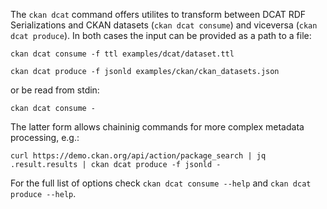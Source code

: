 The `ckan dcat` command offers utilites to transform between DCAT RDF Serializations and CKAN datasets (`ckan dcat consume`) and
viceversa (`ckan dcat produce`). In both cases the input can be provided as a path to a file:

    ckan dcat consume -f ttl examples/dcat/dataset.ttl

    ckan dcat produce -f jsonld examples/ckan/ckan_datasets.json

or be read from stdin:

    ckan dcat consume -

The latter form allows chaininig commands for more complex metadata processing, e.g.:

    curl https://demo.ckan.org/api/action/package_search | jq .result.results | ckan dcat produce -f jsonld -

For the full list of options check `ckan dcat consume --help` and  `ckan dcat produce --help`.
